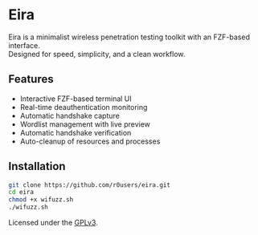 # Eira

Eira is a minimalist wireless penetration testing toolkit with an FZF-based interface.  
Designed for speed, simplicity, and a clean workflow.

## Features
- Interactive FZF-based terminal UI
- Real-time deauthentication monitoring
- Automatic handshake capture
- Wordlist management with live preview
- Automatic handshake verification
- Auto-cleanup of resources and processes

## Installation
```bash
git clone https://github.com/r0users/eira.git
cd eira
chmod +x wifuzz.sh
./wifuzz.sh
```

Licensed under the [GPLv3](https://www.gnu.org/licenses/gpl-3.0).